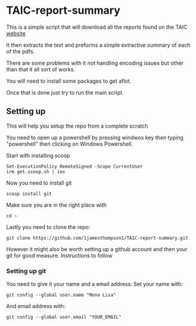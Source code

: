 ﻿# TAIC-report-summary

This is a simple script that will download all the reports found on the TAIC [website](https://www.taic.org.nz/inquiries?order=field_publication_date_value&sort=desc&keyword=&date_filter%5Bmin%5D%5Bdate%5D=&date_filter%5Bmax%5D%5Bdate%5D=&publication_date%5Bmin%5D%5Bdate%5D=&publication_date%5Bmax%5D%5Bdate%5D=&status%5B0%5D=12)

It then extracts the text and preforms a simple extractive summary of each of the pdfs.

There are some problems with it not handling encoding issues but other than that it all sort of works.

You will need to install some packages to get aflot.

Once that is done just try to run the main script.

## Setting up

This will help you setup the repo from a complete scratch

You need to open up a powershell by pressing windwos key then typing "powershell" then clicking on Windows Powershell.

Start with installing scoop
```
Set-ExecutionPolicy RemoteSigned -Scope CurrentUser
irm get.scoop.sh | iex
```

Now you need to install git
```
scoop install git
```

Make sure you are in the right place with
```
cd ~
```

Lastly you need to clone the repo:
```
git clone https://github.com/1jamesthompson1/TAIC-report-summary.git
```

However it might also be worth setting up a github account and then your git for good measure.
Instructions to follow

### Setting up git
You need to give it your name and a email address:
Set your name with:
```
git config --global user.name "Mona Lisa"
```

And email address with:
```
git config --global user.email "YOUR_EMAIL"
```

